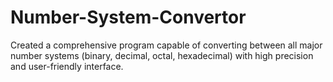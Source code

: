 # Number-System-Convertor
Created a comprehensive program capable of converting between all major number systems (binary, decimal, octal, hexadecimal) with high precision and user-friendly interface.
